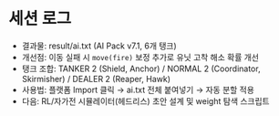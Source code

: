 # 세션 로그

- 결과물: result/ai.txt (AI Pack v7.1, 6개 탱크)
- 개선점: 이동 실패 시 `move(fire)` 보정 추가로 유닛 고착 해소 확률 개선
- 탱크 조합: TANKER 2 (Shield, Anchor) / NORMAL 2 (Coordinator, Skirmisher) / DEALER 2 (Reaper, Hawk)
- 사용법: 플랫폼 Import 클릭 → ai.txt 전체 붙여넣기 → 자동 분할 적용
- 다음: RL/자가전 시뮬레이터(헤드리스) 초안 설계 및 weight 탐색 스크립트
